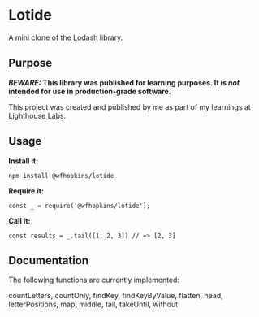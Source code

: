 # Lotide

A mini clone of the [Lodash](https://lodash.com) library.

## Purpose

**_BEWARE:_ This library was published for learning purposes. It is _not_ intended for use in production-grade software.**

This project was created and published by me as part of my learnings at Lighthouse Labs. 

## Usage

**Install it:**

`npm install @wfhopkins/lotide`

**Require it:**

`const _ = require('@wfhopkins/lotide');`

**Call it:**

`const results = _.tail([1, 2, 3]) // => [2, 3]`

## Documentation

The following functions are currently implemented:

  countLetters,
  countOnly,
  findKey,
  findKeyByValue,
  flatten,
  head,
  letterPositions,
  map,
  middle,
  tail,
  takeUntil,
  without
